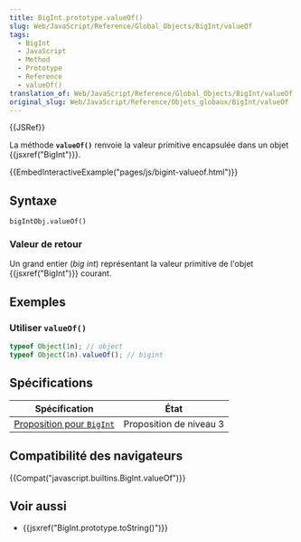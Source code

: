 ```yaml
---
title: BigInt.prototype.valueOf()
slug: Web/JavaScript/Reference/Global_Objects/BigInt/valueOf
tags:
  - BigInt
  - JavaScript
  - Method
  - Prototype
  - Reference
  - valueOf()
translation_of: Web/JavaScript/Reference/Global_Objects/BigInt/valueOf
original_slug: Web/JavaScript/Reference/Objets_globaux/BigInt/valueOf
---
```

{{JSRef}}

La méthode **`valueOf()`** renvoie la valeur primitive encapsulée dans un objet {{jsxref("BigInt")}}.

{{EmbedInteractiveExample("pages/js/bigint-valueof.html")}}

## Syntaxe

    bigIntObj.valueOf()

### Valeur de retour

Un grand entier (_big int_) représentant la valeur primitive de l'objet {{jsxref("BigInt")}} courant.

## Exemples

### Utiliser `valueOf()`

```js
typeof Object(1n); // object
typeof Object(1n).valueOf(); // bigint
```

## Spécifications

| Spécification                                                                                     | État                    |
| ------------------------------------------------------------------------------------------------- | ----------------------- |
| [Proposition pour `BigInt`](https://tc39.github.io/proposal-bigint/#sec-bigint.prototype.valueof) | Proposition de niveau 3 |

## Compatibilité des navigateurs

{{Compat("javascript.builtins.BigInt.valueOf")}}

## Voir aussi

- {{jsxref("BigInt.prototype.toString()")}}

